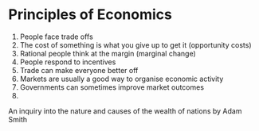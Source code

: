 # Principles of Economics

1. People face trade offs
2. The cost of something is what you give up to get it (opportunity costs)
3. Rational people think at the margin (marginal change)
4. People respond to incentives
5. Trade can make everyone better off
6. Markets are usually a good way to organise economic activity
7. Governments can sometimes improve market outcomes
8. 

An inquiry into the nature and causes of the wealth of nations by Adam Smith

